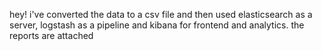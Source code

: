 hey!
i've converted the data to a csv file and then used elasticsearch as a server, logstash as a pipeline and kibana for frontend and analytics.
the reports are attached 
